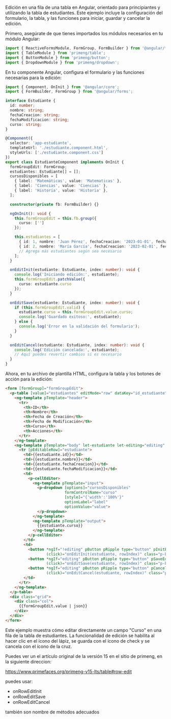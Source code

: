
Edición en una fila de una tabla en Angular, orientado para principiantes y utilizando la tabla de estudiantes. Este ejemplo incluye la configuración del formulario, la tabla, y las funciones para iniciar, guardar y cancelar la edición.

 Primero, asegúrate de que tienes importados los módulos necesarios en tu módulo Angular:

```ts
import { ReactiveFormsModule, FormGroup, FormBuilder } from '@angular/forms';
import { TableModule } from 'primeng/table';
import { ButtonModule } from 'primeng/button';
import { DropdownModule } from 'primeng/dropdown';

```

En tu componente Angular, configura el formulario y las funciones necesarias para la edición:
```ts
import { Component, OnInit } from '@angular/core';
import { FormBuilder, FormGroup } from '@angular/forms';

interface Estudiante {
  id: number;
  nombre: string;
  fechaCreacion: string;
  fechaModificacion: string;
  curso: string;
}

@Component({
  selector: 'app-estudiante',
  templateUrl: './estudiante.component.html',
  styleUrls: ['./estudiante.component.css']
})
export class EstudianteComponent implements OnInit {
  formGroupEdit: FormGroup;
  estudiantes: Estudiante[] = [];
  cursosDisponibles = [
    { label: 'Matemáticas', value: 'Matematicas' },
    { label: 'Ciencias', value: 'Ciencias' },
    { label: 'Historia', value: 'Historia' },
  ];

  constructor(private fb: FormBuilder) {}

  ngOnInit(): void {
    this.formGroupEdit = this.fb.group({
      curso: ['']
    });

    this.estudiantes = [
      { id: 1, nombre: 'Juan Pérez', fechaCreacion: '2023-01-01', fechaModificacion: '2023-05-01', curso: 'Matemáticas' },
      { id: 2, nombre: 'María García', fechaCreacion: '2023-02-01', fechaModificacion: '2023-05-02', curso: 'Ciencias' },
      // Agrega más estudiantes según sea necesario
    ];
  }

  onEditInit(estudiante: Estudiante, index: number): void {
    console.log('Iniciando edición:', estudiante);
    this.formGroupEdit.patchValue({
      curso: estudiante.curso
    });
  }

  onEditSave(estudiante: Estudiante, index: number): void {
    if (this.formGroupEdit.valid) {
      estudiante.curso = this.formGroupEdit.value.curso;
      console.log('Guardado exitoso:', estudiante);
    } else {
      console.log('Error en la validación del formulario');
    }
  }

  onEditCancel(estudiante: Estudiante, index: number): void {
    console.log('Edición cancelada:', estudiante);
    // Aquí puedes revertir cambios si es necesario
  }
}

```

Ahora, en tu archivo de plantilla HTML, configura la tabla y los botones de acción para la edición:

```html
<form [formGroup]="formGroupEdit">
  <p-table [value]="estudiantes" editMode="row" dataKey="id_estudiante">
    <ng-template pTemplate="header">
      <tr>
        <th>ID</th>
        <th>Nombre</th>
        <th>Fecha de Creación</th>
        <th>Fecha de Modificación</th>
        <th>Curso</th>
        <th>Acciones</th>
      </tr>
    </ng-template>
    <ng-template pTemplate="body" let-estudiante let-editing="editing" let-rowIndex="rowIndex">
      <tr [pEditableRow]="estudiante">
        <td>{{estudiante.id}}</td>
        <td>{{estudiante.nombre}}</td>
        <td>{{estudiante.fechaCreacion}}</td>
        <td>{{estudiante.fechaModificacion}}</td>
        <td>
          <p-cellEditor>
            <ng-template pTemplate="input">
              <p-dropdown [options]="cursosDisponibles"
                          formControlName="curso"
                          [style]="{'width':'100%'}"
                          optionLabel="label"
                          optionValue="value">
              </p-dropdown>
            </ng-template>
            <ng-template pTemplate="output">
              {{estudiante.curso}}
            </ng-template>
          </p-cellEditor>
        </td>
        <td>
          <button *ngIf="!editing" pButton pRipple type="button" pInitEditableRow icon="pi pi-pencil" 
                  (click)="onEditInit(estudiante, rowIndex)" class="p-button-rounded p-button-text"></button>
          <button *ngIf="editing" pButton pRipple type="button" pSaveEditableRow icon="pi pi-check" 
                  (click)="onEditSave(estudiante, rowIndex)" class="p-button-rounded p-button-text p-button-success mr-2"></button>
          <button *ngIf="editing" pButton pRipple type="button" pCancelEditableRow icon="pi pi-times" 
                  (click)="onEditCancel(estudiante, rowIndex)" class="p-button-rounded p-button-text p-button-danger"></button>
        </td>
      </tr>
    </ng-template>
  </p-table>
  <div class="grid">
    <div class="col">
      {{formGroupEdit.value | json}}
    </div>
  </div>
</form>

```

Este ejemplo muestra cómo editar directamente un campo "Curso" en una fila de la tabla de estudiantes. La funcionalidad de edición se habilita al hacer clic en el ícono del lápiz, se guarda con el ícono de check y se cancela con el ícono de la cruz.

Puedes ver un el artículo original de la versión 15 en el sitio de primeng, en la siguiente direccion:

https://www.primefaces.org/primeng-v15-lts/table#row-edit

puedes usar:

- onRowEditInit
- onRowEditSave
- onRowEditCancel

también son nombre de métodos adecuados
